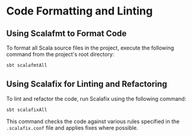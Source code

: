 # Code Formatting and Linting

## Using Scalafmt to Format Code

To format all Scala source files in the project, execute the following command from the project's root directory:
```bash
sbt scalafmtAll
```

## Using Scalafix for Linting and Refactoring

To lint and refactor the code, run Scalafix using the following command:
```bash
sbt scalafixAll
```
This command checks the code against various rules specified in the ```.scalafix.conf``` file and applies fixes where possible.

